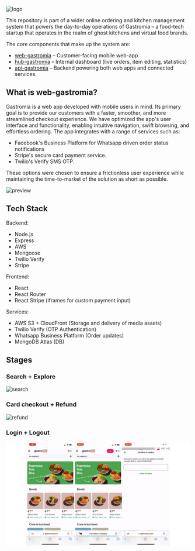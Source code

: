 ![logo](showcase/gastromia_logo.png)

This repository is part of a wider online ordering and kitchen management system that powers the day-to-day operations of Gastromia – a food-tech startup that operates in the realm of ghost kitchens and virtual food brands. 

The core components that make up the system are:
- [web-gastromia](https://github.com/fredgrd/web-gastromia/) – Customer-facing mobile web-app
- [hub-gastromia](https://github.com/fredgrd/hub-gastromia/) – Internal dashboard (live orders, item editing, statistics)
- [api-gastromia](https://github.com/fredgrd/api-gastromia/) – Backend powering both web apps and connected services.

## What is web-gastromia?

Gastromia is a web app developed with mobile users in mind. Its primary goal is to provide our customers with a faster, smoother, and more streamlined checkout experience. We have optimized the app's user interface and functionality, enabling intuitive navigation, swift browsing, and effortless ordering. The app integrates with a range of services such as: 
- Facebook's Business Platform for Whatsapp driven order status notifications
- Stripe's secure card payment service. 
- Twilio's Verify SMS OTP.

These options were chosen to ensure a frictionless user experience while maintaining the time-to-market of the solution as short as possible.

![preview](showcase/preview.gif)

## Tech Stack

Backend:

- Node.js
- Express
- AWS
- Mongoose
- Twilio Verify
- Stripe

Frontend:

- React
- React Router
- React Stripe (iframes for custom payment input)

Services:

- AWS S3 + CloudFront (Storage and delivery of media assets)
- Twilio Verify (OTP Authentication)
- Whatsapp Business Platform (Order updates)
- MongoDB Atlas (DB)

## Stages

### Search + Explore
![search](showcase/search.gif)

### Card checkout + Refund
![refund](showcase/refund.gif)

### Login + Logout
![login](showcase/login.gif)
